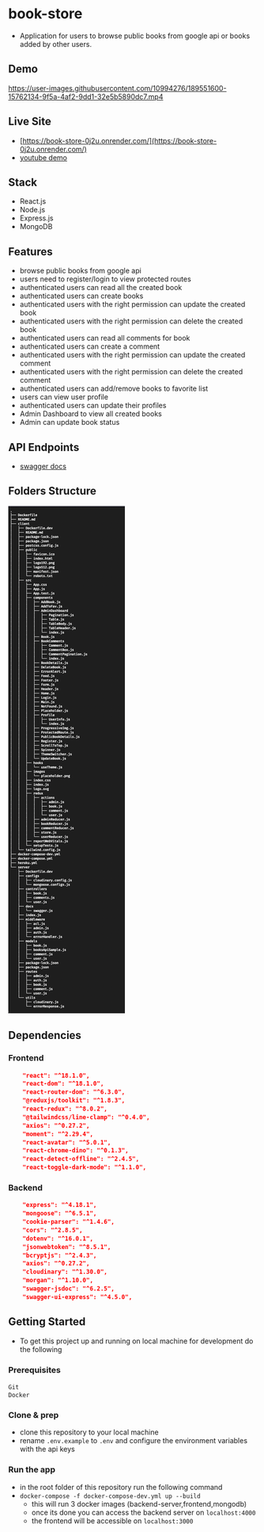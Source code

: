 # book-store

- Application for users to browse public books from google api or books added by other users.

## Demo
https://user-images.githubusercontent.com/10994276/189551600-15762134-9f5a-4af2-9dd1-32e5b5890dc7.mp4
## Live Site

- [https://book-store-0j2u.onrender.com/](https://book-store-0j2u.onrender.com/)
- [youtube demo](https://youtu.be/X7hHlCTrPMA)
## Stack

- React.js
- Node.js
- Express.js
- MongoDB

## Features

- browse public books from google api
- users need to register/login to view protected routes
- authenticated users can read all the created book
- authenticated users can create books
- authenticated users with the right permission can update the created book
- authenticated users with the right permission can delete the created book
- authenticated users can read all comments for book
- authenticated users can create a comment
- authenticated users with the right permission can update the created comment
- authenticated users with the right permission can delete the created comment
- authenticated users can add/remove books to favorite list
- users can view user profile
- authenticated users can update their profiles
- Admin Dashboard to view all created books
- Admin can update book status

## API Endpoints

- [swagger docs](https://book-store-0j2u.onrender.com/api-docs)

## Folders Structure

![](./foldersStructure.png)

## Dependencies

### Frontend

```JSON
    "react": "^18.1.0",
    "react-dom": "^18.1.0",
    "react-router-dom": "^6.3.0",
    "@reduxjs/toolkit": "^1.8.3",
    "react-redux": "^8.0.2",
    "@tailwindcss/line-clamp": "^0.4.0",
    "axios": "^0.27.2",
    "moment": "^2.29.4",
    "react-avatar": "^5.0.1",
    "react-chrome-dino": "^0.1.3",
    "react-detect-offline": "^2.4.5",
    "react-toggle-dark-mode": "^1.1.0",
```

### Backend

```JSON
    "express": "^4.18.1",
    "mongoose": "^6.5.1",
    "cookie-parser": "^1.4.6",
    "cors": "^2.8.5",
    "dotenv": "^16.0.1",
    "jsonwebtoken": "^8.5.1",
    "bcryptjs": "^2.4.3",
    "axios": "^0.27.2",
    "cloudinary": "^1.30.0",
    "morgan": "^1.10.0",
    "swagger-jsdoc": "^6.2.5",
    "swagger-ui-express": "^4.5.0",
```

## Getting Started

- To get this project up and running on local machine for development do the following

### Prerequisites

```
Git
Docker
```

### Clone & prep

- clone this repository to your local machine
- rename `.env.example` to `.env` and configure the environment variables with the api keys

### Run the app

- in the root folder of this repository run the following command
- `docker-compose -f docker-compose-dev.yml up --build`
  - this will run 3 docker images (backend-server,frontend,mongodb)
  - once its done you can access the backend server on `localhost:4000`
  - the frontend will be accessible on `localhost:3000`
